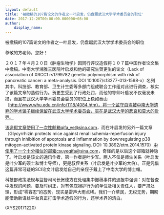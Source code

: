 ```yaml
---
layout: default
title: '被撤稿的107篇论文的作者之一叶启发，仍盘踞武汉大学学术委员会的职位'
date: 2017-12-20T00:00:00.000000+08:00
author:
    display_name: 
---
```


被撤稿的107篇论文的作者之一叶启发，仍盘踞武汉大学学术委员会的职位

尊敬的方老师，您好！

２０１７年４月２０日《肿瘤生物学》因同行评议造假将１０７篇中国作者论文集中撤稿。中南大学湘雅三医院叶启发和他的研究生贺更生的论文（Lack of association of XRCC1 rs1799782 genetic polymorphism with risk of pancreatic cancer: a meta-analysis. DOI 10.1007/s13277-013-1598-x）名列其中。科技部、教育部、卫生计生委等多部门组成联合工作组对此进行调查，核实了该篇文章的造假行为。贺更生受到了行政处罚，而他的导师叶启发不仅毫发未损，而且在武汉大学学术委员会委员的职位上稳如泰山（http://www.whu.edu.cn/info/1118/4084.htm）。将一个监守自盗被中南大学遗弃的学术骗子继续保留在武汉大学学术委员会，实在是武汉大学的悲哀和莫大的耻辱。

该造假文章使用了一次性邮箱qifa_ye@sina.com，而在叶启发的另外一篇文章（Glycyrrhizin protects mice against renal ischemia-reperfusion injury through inhibition of apoptosis and inflammation by downregulating p38 mitogen-activated protein kinase signaling. DOI: 10.3892/etm.2014.1570）中使用了一个十分相似的邮箱csuyeqifa@sina.com，奇怪的是以后这个邮箱就神隐了。叶启发是该文的通讯作者，第一作者是叶少军。两人不仅是师生关系（叶启发是叶少军的硕士和博士导师），更是叔侄关系（叶启发是叶少军的大伯）。正是凭借这篇非常可疑的SCI论文叶启发给自己的亲侄子戴上了中南大学的博士帽。

科技部政策法规与监督司司长贺德方在处理集中撤稿事件的通报中强调：对在督查中发现的问题，要及时纠正，对有包庇袒护行为的单位及相关责任人，要严肃处理，形成“零容忍”的态势。现实是雷声大雨点稀。我们一介草民，无权无势，期盼能借助新语丝平台真正打击学术造假的行为，还学术界的清白。

(XYS20171220)

